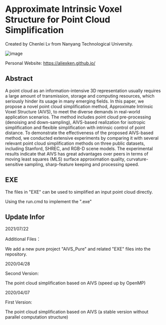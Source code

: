 # Approximate Intrinsic Voxel Structure for Point Cloud Simplification

Created by Chenlei Lv from Nanyang Technological University.

![image](https://user-images.githubusercontent.com/65271555/128493952-cc959564-83af-4a49-8619-58a5466e7389.png)

Personal Website: https://aliexken.github.io/

## Abstract

A point cloud as an information-intensive 3D representation usually requires a large amount of transmission, storage and computing resources, which seriously hinder its usage in many emerging fields. In this paper, we propose a novel point cloud simplification method, Approximate Intrinsic Voxel Structure (AIVS), to meet the diverse demands in real-world application scenarios. The method includes point cloud pre-processing (denoising and down-sampling), AIVS-based realization for isotropic simplification and flexible simplification with intrinsic control of point distance. To demonstrate the effectiveness of the proposed AIVS-based method, we conducted extensive experiments by comparing it with several relevant point cloud simplification methods on three public datasets, including Stanford, SHREC, and RGB-D scene models. The experimental results indicate that AIVS has great advantages over peers in terms of moving least squares (MLS) surface approximation quality, curvature-sensitive sampling, sharp-feature keeping and processing speed.

## EXE

The files in "EXE" can be used to simplified an input point cloud directly.

Using the run.cmd to implement the ".exe"

## Update Infor

2021/07/22

Additional Files：

We add a new pure project "AIVS_Pure" and related "EXE" files into the repository.

2020/04/28

Second Version:

The point cloud simplification based on AIVS (speed up by OpenMP)

2020/04/07

First Version:

The point cloud simplification based on AIVS (a stable version without parallel computation structure)

